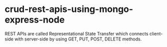 # crud-rest-apis-using-mongo-express-node
REST APIs are called Representational State Transfer which connects client-side with server-side by using GET, PUT, POST, DELETE methods.
